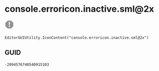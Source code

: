 # console.erroricon.inactive.sml@2x
![](/img/console.erroricon.inactive.sml@2x.png)

``` CSharp
EditorGUIUtility.IconContent("console.erroricon.inactive.sml@2x")
```
## GUID
```
-2994576740540915103
```
